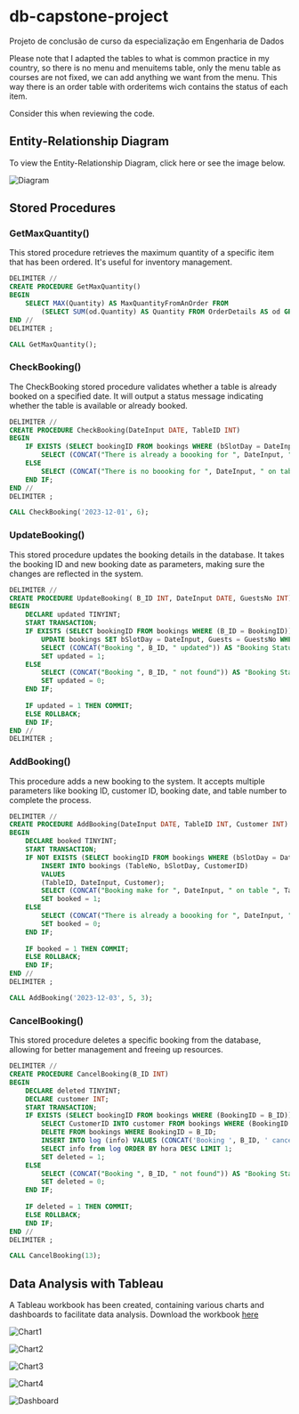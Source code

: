 # db-capstone-project
Projeto de conclusão de curso da especialização em Engenharia de Dados

Please note that I adapted the tables to what is common practice in my country, so there is no menu and menuitems table, only the menu table as courses are not fixed, we can add anything we want from the menu.
This way there is an order table with orderitems wich contains the status of each item.

Consider this when reviewing the code.

## Entity-Relationship Diagram

To view the Entity-Relationship Diagram, click here or see the image below.

![Diagram](./images/LittleLemon-ERDiagram.png)

## Stored Procedures

### GetMaxQuantity()
This stored procedure retrieves the maximum quantity of a specific item that has been ordered. It's useful for inventory management.

```sql
DELIMITER // 
CREATE PROCEDURE GetMaxQuantity()
BEGIN 
    SELECT MAX(Quantity) AS MaxQuantityFromAnOrder FROM
		(SELECT SUM(od.Quantity) AS Quantity FROM OrderDetails AS od GROUP BY od.OrderID) AS Qtd;
END //
DELIMITER ;

CALL GetMaxQuantity();
```

### CheckBooking()

The CheckBooking stored procedure validates whether a table is already booked on a specified date. It will output a status message indicating whether the table is available or already booked.

```sql
DELIMITER // 
CREATE PROCEDURE CheckBooking(DateInput DATE, TableID INT)
BEGIN 
	IF EXISTS (SELECT bookingID FROM bookings WHERE (bSlotDay = DateInput) AND (TableNo = TableID)) THEN
        SELECT (CONCAT("There is already a boooking for ", DateInput, " on table ", TableID)) AS "Booking Status";
    ELSE 
		SELECT (CONCAT("There is no boooking for ", DateInput, " on table ", TableID)) AS "Booking Status";
	END IF;
END //
DELIMITER ;

CALL CheckBooking('2023-12-01', 6);
```

### UpdateBooking()

This stored procedure updates the booking details in the database. It takes the booking ID and new booking date as parameters, making sure the changes are reflected in the system.

```sql
DELIMITER // 
CREATE PROCEDURE UpdateBooking( B_ID INT, DateInput DATE, GuestsNo INT)
BEGIN 
	DECLARE updated TINYINT;
	START TRANSACTION;
    IF EXISTS (SELECT bookingID FROM bookings WHERE (B_ID = BookingID)) THEN
        UPDATE bookings SET bSlotDay = DateInput, Guests = GuestsNo WHERE BookingID = B_ID;
		SELECT (CONCAT("Booking ", B_ID, " updated")) AS "Booking Status";
        SET updated = 1;
	ELSE 
		SELECT (CONCAT("Booking ", B_ID, " not found")) AS "Booking Status";
        SET updated = 0;
	END IF;
    
    IF updated = 1 THEN COMMIT;
    ELSE ROLLBACK;
    END IF;
END //
DELIMITER ;
```

### AddBooking() 
This procedure adds a new booking to the system. It accepts multiple parameters like booking ID, customer ID, booking date, and table number to complete the process.

```sql
DELIMITER // 
CREATE PROCEDURE AddBooking(DateInput DATE, TableID INT, Customer INT)
BEGIN 
	DECLARE booked TINYINT;
	START TRANSACTION;
    IF NOT EXISTS (SELECT bookingID FROM bookings WHERE (bSlotDay = DateInput) AND (TableNo = TableID)) THEN
        INSERT INTO bookings (TableNo, bSlotDay, CustomerID)
		VALUES
		(TableID, DateInput, Customer);
		SELECT (CONCAT("Booking make for ", DateInput, " on table ", TableID)) AS "Booking Status";
        SET booked = 1;
	ELSE 
		SELECT (CONCAT("There is already a boooking for ", DateInput, " on table ", TableID)) AS "Booking Status";
        SET booked = 0;
	END IF;
    
    IF booked = 1 THEN COMMIT;
    ELSE ROLLBACK;
    END IF;
END //
DELIMITER ;

CALL AddBooking('2023-12-03', 5, 3);
```

### CancelBooking()

This stored procedure deletes a specific booking from the database, allowing for better management and freeing up resources.

```sql
DELIMITER // 
CREATE PROCEDURE CancelBooking(B_ID INT)
BEGIN 
	DECLARE deleted TINYINT;
    DECLARE customer INT;
	START TRANSACTION;
    IF EXISTS (SELECT bookingID FROM bookings WHERE (BookingID = B_ID)) THEN
		SELECT CustomerID INTO customer FROM bookings WHERE (BookingID = B_ID);
        DELETE FROM bookings WHERE BookingID = B_ID;
        INSERT INTO log (info) VALUES (CONCAT('Booking ', B_ID, ' canceled by customer ', customer));
        SELECT info from log ORDER BY hora DESC LIMIT 1;
        SET deleted = 1;
	ELSE 
		SELECT (CONCAT("Booking ", B_ID, " not found")) AS "Booking Status";
        SET deleted = 0;
	END IF;
    
    IF deleted = 1 THEN COMMIT;
    ELSE ROLLBACK;
    END IF;
END //
DELIMITER ;

CALL CancelBooking(13);
```

## Data Analysis with Tableau
A Tableau workbook has been created, containing various charts and dashboards to facilitate data analysis. Download the workbook [here](./LittleLemon.twb)

![Chart1](./images/twb01.png)

![Chart2](./images/twb02.png)

![Chart3](./images/twb03.png)

![Chart4](./images/tbm04.png)

![Dashboard](./images/twb05.png)
